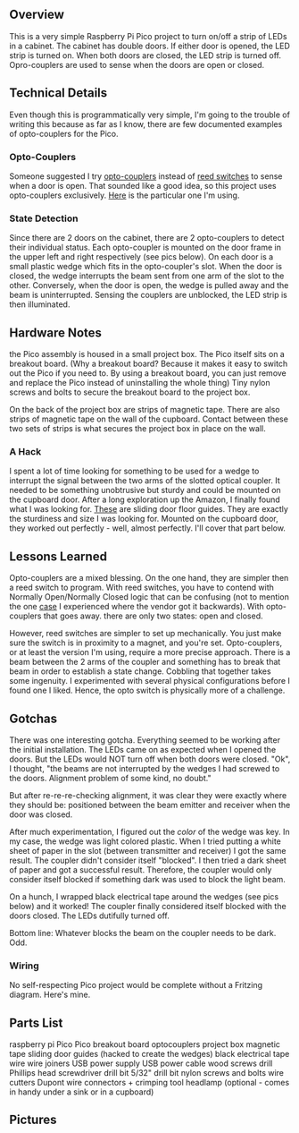 ## Overview
This is a very simple Raspberry Pi Pico project to turn on/off a strip of LEDs in a cabinet. The cabinet 
has double doors.  If either door is opened, the LED strip is turned on. When both doors are closed, the 
LED strip is turned off. Opro-couplers are used to sense when the doors are open or closed. 

## Technical Details
Even though this is programmatically very simple, I'm going to the trouble of writing this because 
as far as I know, there are few documented examples of opto-couplers for the Pico. 

### Opto-Couplers 
Someone suggested I try [opto-couplers](https://en.wikipedia.org/wiki/Opto-isolator) instead of 
[reed switches](https://en.wikipedia.org/wiki/Reed_switch) to sense when a door is open.  That sounded 
like a good idea, so this project uses opto-couplers exclusively. [Here](https://www.amazon.com/dp/B08977QFK5?psc=1&ref=ppx_yo2ov_dt_b_product_details) 
is the particular one I'm using.


### State Detection

Since there are 2 doors on the cabinet, there are 2 opto-couplers to detect their individual status. Each 
opto-coupler is mounted on the door frame in the upper left and right respectively (see pics below). On 
each door is a small plastic wedge which fits in the opto-coupler's slot. When the door is closed, the
wedge interrupts the beam sent from one arm of the slot to the other. Conversely, when the door is open,
the wedge is pulled away and the beam is uninterrupted. Sensing the couplers are unblocked, the LED strip is then illuminated.

## Hardware Notes
the Pico assembly is housed in a small project box. The Pico itself sits on a breakout board. (Why a breakout board? Because it makes it easy to switch out the Pico if you need to. By using a breakout board, you can just remove and replace the Pico instead of uninstalling the whole thing) Tiny nylon screws and bolts to secure the breakout board to the project box. 

On the back of the project box are strips of magnetic tape. There are also strips of magnetic tape on the wall of the cupboard. Contact between these two sets of strips is what secures the project box in place on the wall.


### A Hack
I spent a lot of time looking for something to be used for a wedge to interrupt the signal between the two arms of the slotted optical coupler.  It needed to be something unobtrusive but sturdy and could be mounted on the cupboard door. After a long exploration up the Amazon, I finally found what I was looking for.  [These](https://a.co/d/6UiyFLb) are sliding door floor guides. They are exactly the sturdiness and size I was looking for. Mounted on the cupboard door, they worked out perfectly - well, almost perfectly. I'll cover that part below. 


## Lessons Learned 
Opto-couplers are a mixed blessing.  On the one hand, they are simpler then a reed switch to program. With reed switches, you have to 
contend with Normally Open/Normally Closed logic that can be confusing (not to mention the one [case](https://github.com/gamename/raspberry-pi-pico-w-mailbox-sensor#fun-with-reedish-switches) 
I experienced where the vendor got it backwards).  With opto-couplers that goes away. there are only two states: open and closed.

However, reed switches are simpler to set up mechanically.  You just make sure the switch is in proximity to a magnet,
and you're set.  Opto-couplers, or at least the version I'm using, require a more precise approach.  There is a beam
between the 2 arms of the coupler and something has to break that beam in order to establish a state change. Cobbling
that together takes some ingenuity.  I experimented with several physical configurations before I found one I liked. Hence, the opto switch is physically more of a challenge.

## Gotchas 
There was one interesting gotcha. Everything seemed to be working after the initial installation.  The LEDs came on as 
expected when I opened the doors.  But the LEDs would NOT turn off when both doors were closed. "Ok", I thought, "the beams
are not interrupted by the wedges I had screwed to the doors.  Alignment problem of some kind, no doubt." 

But after re-re-re-checking alignment, it was clear they were exactly where they should be: positioned between the beam 
emitter and receiver when the door was closed.  

After much experimentation, I figured out the *color* of the wedge was key.  In my case, the wedge was light colored plastic. When I tried putting a white sheet of paper in the slot (between transmitter 
and receiver) I got the same result. The coupler didn't consider itself "blocked". I then tried a dark sheet of paper and got a successful result.  Therefore, the coupler would only consider itself blocked if something dark was used to block the light beam.  

On a hunch, I wrapped black electrical tape around the wedges (see pics below) and it worked! The coupler finally considered itself
blocked with the doors closed.  The LEDs dutifully turned off. 

Bottom line: Whatever blocks the beam on the coupler needs to be dark. Odd. 

### Wiring
No self-respecting Pico project would be complete without a Fritzing diagram. Here's mine.


## Parts List
raspberry pi Pico
Pico breakout board
optocouplers
project box
magnetic tape
sliding door guides (hacked to create the wedges)
black electrical tape
wire
wire joiners
USB power supply
USB power cable
wood screws
drill
Phillips head screwdriver drill bit
5/32" drill bit
nylon screws and bolts
wire cutters
Dupont wire connectors + crimping tool
headlamp (optional - comes in handy under a sink or in a cupboard)


## Pictures






